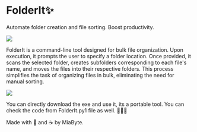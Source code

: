 # FolderIt✨
Automate folder creation and file sorting. Boost productivity.

![](https://i.imgur.com/eybB4pg.gif)

FolderIt is a command-line tool designed for bulk file organization. Upon execution, it prompts the user to specify a folder location. Once provided, it scans the selected folder, creates subfolders corresponding to each file's name, and moves the files into their respective folders. This process simplifies the task of organizing files in bulk, eliminating the need for manual sorting.


![](https://i.imgur.com/T1lbrTe.gif)

You can directly download the exe and use it, its a portable tool. You can check the code from FolderIt.py1 file as well. 🌿🙋‍♀️


Made with 💖 and ☕ by MiaByte.
